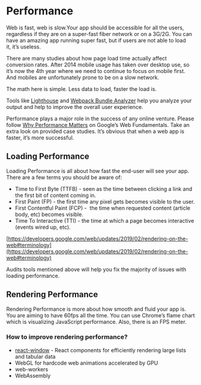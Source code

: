 # Performance

Web is fast, web is slow.Your app should be accessible for all the users, regardless if they are on a super-fast fiber network or on a 3G/2G. You can have an amazing app running super fast, but if users are not able to load it, it’s useless.

There are many studies about how page load time actually affect conversion rates. After 2014 mobile usage has taken over desktop use, so it’s now the 4th year where we need to continue to focus on mobile first. And mobiles are unfortunately prone to be on a slow network.

The math here is simple. Less data to load, faster the load is.

Tools like [Lighthouse](https://developers.google.com/web/tools/lighthouse/) and [Webpack Bundle Analyzer](https://github.com/webpack-contrib/webpack-bundle-analyzer) help you analyze your output and help to improve the overall user experience.

Performance plays a major role in the success of any online venture. Please follow [Why Performance Matters](https://developers.google.com/web/fundamentals/performance/why-performance-matters/) on Google’s Web Fundamentals. Take an extra look on provided case studies. It’s obvious that when a web app is faster, it’s more successful.

## Loading Performance

Loading Performance is all about how fast the end-user will see your app. There are a few terms you should be aware of:

- Time to First Byte (TTFB) - seen as the time between clicking a link and the first bit of content coming in.
- First Paint (FP) - the first time any pixel gets becomes visible to the user.
- First Contentful Paint (FCP) -  the time when requested content (article body, etc) becomes visible.
- Time To Interactive (TTI) - the time at which a page becomes interactive (events wired up, etc).

[https://developers.google.com/web/updates/2019/02/rendering-on-the-web#terminology](https://developers.google.com/web/updates/2019/02/rendering-on-the-web#terminology)

Audits tools mentioned above will help you fix the majority of issues with loading performance.

## Rendering Performance

Rendering Performance is more about how smooth and fluid your app is. You are aiming to have 60fps all the time. You can use Chrome’s flame chart which is visualizing JavaScript performance. Also, there is an FPS meter.

### How to improve rendering performance?

- [react-window](https://github.com/bvaughn/react-window) - React components for efficiently rendering large lists and tabular data
- WebGL for hardcode web animations accelerated by GPU
- web-workers
- WebAssembly
